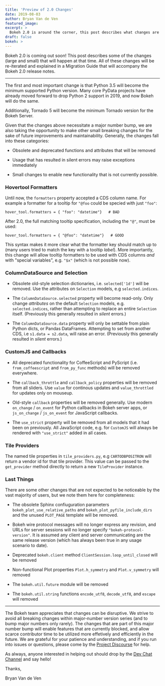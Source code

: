 ```yaml
---
title: 'Preview of 2.0 Changes'
date: 2019-08-03
author: Bryan Van de Ven
featured_image:
excerpt: >
  Bokeh 2.0 is around the corner, this post describes what changes are coming.
draft: false
bokeh: >
---
```


Bokeh 2.0 is coming out soon! This post describes some of the changes (large and
small) that will happen at that time. All of these changes will be re-iterated
and explained in a Migration Guide that will accompany the Bokeh 2.0 release notes.

----

The first and most important change is that Python 3.5 will become the
minimum supported Python version. Many core PyData projects have already
moved forward to drop Python 2 support in 2019, and now Bokeh will do the same.

Additionally, Tornado 5 will become the minimum Tornado version
for the Bokeh Server.

Given that the changes above necessitate a major number bump, we are also taking
the opportunity to make other small breaking changes for the sake of future
improvements and maintainability. Generally, the changes fall into these categories:

* Obsolete and deprecated functions and attributes that will be removed

* Usage that has resulted in silent errors may raise exceptions immediately

* Small changes to enable new functionality that is not currently possible.

### Hovertool Formatters

Until now, the ``formatters`` property accepted a CDS column name. For example
a formatter for a tooltip for ``"@foo`` could be specied with just ``"foo"``:

```
hover_tool.formatters = { "foo": "datetime"}   # BAD
```

After 2.0, the full matching tooltip specification, including the ``"@"``, must
be used:

```
hover_tool.formatters = { "@foo": "datetime"}   # GOOD
```

This syntax makes it more clear what the formatter key should match up to (many users tried to match the key with a tooltip *label*).
More importantly, this change will allow tooltip formatters to be used
with CDS columns *and* with "special variables", e.g. ``"$x"`` (which is not
possible now).

### ColumnDataSource and Selection

* Obsolete old-style selection dictionaries, i.e. ``selected['1d']`` will
  be removed. Use the attributes on ``Selection`` models, e.g ``selected.indices``.

* The ``ColumnDataSource.selected`` property will become read-only. Only change
  *attributes* on the default ``Selection`` models, e.g. ``selected.indices``, rather
  than attempting to replace an entire ``Selection`` itself. (Previously this generally
  resulted in *silent* errors.)

* The ``ColumnDataSource.data`` property will only be settable from plain Python
  dicts, or Pandas DataFrames. Attempting to set from another CDS, i.e ``s1.data = s2.data``, will
  raise an error. (Previously this generally resulted in *silent* errors.)

### CustomJS and Callbacks

* All deprecated functionality for CoffeeScript and PyScript (i.e. ``from_coffeescript`` and
  ``from_py_func`` methods) will be removed everywhere.

*  The ``callback_throttle`` and ``callback_policy`` properties will be removed from all sliders.
   Use ``value`` for continous updates and ``value_throttled`` for updates only
   on mouseup.

* Old-style ``callback`` properties will be removed generally. Use modern ``on_change`` / ``on_event`` for
  Python callbacks in Bokeh server apps, or ``js_on_change`` / ``js_on_event`` for JavaScript
  callbacks.

* The ``use_strict`` property will be removed from all models that it had been
  on previously. All JavaScript code, e.g. for ``CustomJS`` will always be rendered
  with ``"use_strict"`` added in all cases.

### Tile Providers

The named tile properties in ``tile_providers.py``, e.g ``CARTODBPOSITRON`` will
return a vendor id for that tile provider. This value can be passed to the
``get_provider`` method directly to return a new ``TileProvider`` instance.

### Last Things

There are some other changes that are not expected to be noticeable by the vast majority
of users, but we note them here for completeness:

* The obsolete Sphinx confiuguration parameters ``bokeh_plot_use_relative_paths``
  and ``bokeh_plot_pyfile_include_dirs`` and the unused ``PLOT_PAGE`` template will be removed.

* Bokeh wire protocol messages will no longer express any revision, and URLs for
  server sessions will no longer specify ``"bokeh-protocol-version"``. It is assumed
  any client and server communicating are the same release version (which has
  always been true in any usage scenario to date).

* Deprecated ``bokeh.client`` method ``ClientSession.loop_until_closed`` will be removed

* Non-functional Plot properties ``Plot.h_symmetry`` and ``Plot.v_symmetry`` will removed

* The ``bokeh.util.future`` module will be removed

* The ``bokeh.util.string``  functions ``encode_utf8``, ``decode_utf8``, and ``escape``
  will removed

----

The Bokeh team appreciates that changes can be disruptive. We strive to avoid
all breaking changes within major-number version series (and to bump major numbers
only rarely). The changes that are part of this major number bump will enable
features that are currently blocked, and allow scarce contributor time to be utilized
more effetively and efficiently in the future. We are grateful for your patience and
understanding, and if you run into issues or questions, please come by the
[Project Discourse](https://discourse.bokeh.org/) for help.

As always, anyone interested in helping out should drop by the
[Dev Chat Channel](https://gitter.im/bokeh/bokeh-dev) and say hello!

Thanks,

Bryan Van de Ven
